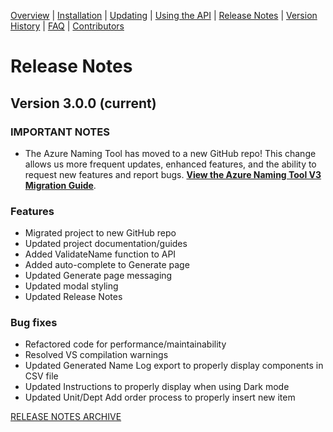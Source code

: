 [Overview](/README.md) | [Installation](/docs/INSTALLATION.md) | [Updating](/docs/UPDATING.md) | [Using the API](/docs/USINGTHEAPI.md) | [Release Notes](/RELEASENOTES.md) | [Version History](/docs/VERSIONHISTORY.md) | [FAQ](/docs/FAQ.md) | [Contributors](/docs/CONTRIBUTORS.md)

# Release Notes

## Version 3.0.0 (current)

### IMPORTANT NOTES
- The Azure Naming Tool has moved to a new GitHub repo! This change allows us more frequent updates, enhanced features, and the ability to request new features and report bugs. [**View the Azure Naming Tool V3 Migration Guide**](https://github.com/mspnp/AzureNamingTool/docs/V3REPOSITORYMIGRATION.md).

### Features
- Migrated project to new GitHub repo
- Updated project documentation/guides
- Added ValidateName function to API
- Added auto-complete to Generate page
- Updated Generate page messaging
- Updated modal styling
- Updated Release Notes

### Bug fixes
- Refactored code for performance/maintainability
- Resolved VS compilation warnings
- Updated Generated Name Log export to properly display components in CSV file
- Updated Instructions to properly display when using Dark mode
- Updated Unit/Dept Add order process to properly insert new item

[RELEASE NOTES ARCHIVE](/docs/RELEASENOTESARCHIVE.md)
